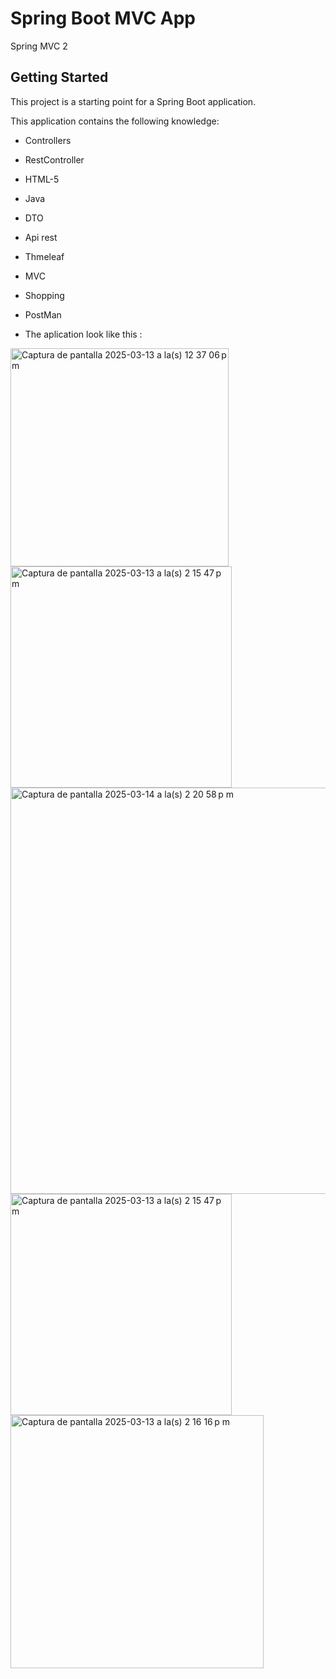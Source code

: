 # Spring Boot MVC App 

Spring MVC 2

## Getting Started

This project is a starting point for a Spring Boot application.

This application contains the following knowledge:
  
- Controllers
  
- RestController

- HTML-5

- Java

- DTO

- Api rest

- Thmeleaf

- MVC

- Shopping

- PostMan

- The aplication look like this :
  
<img width="349" alt="Captura de pantalla 2025-03-13 a la(s) 12 37 06 p m" src="https://github.com/user-attachments/assets/b82ca4d9-5fe5-41fc-b5b8-7eb1fddbe37d" />

<img width="354" alt="Captura de pantalla 2025-03-13 a la(s) 2 15 47 p m" src="https://github.com/user-attachments/assets/3326bc2e-57ff-4497-82bc-40f1cf1c8301" />

<img width="650" alt="Captura de pantalla 2025-03-14 a la(s) 2 20 58 p m" src="https://github.com/user-attachments/assets/1aa4c216-5af0-4a69-b753-5e9cf4ad0398" />

<img width="354" alt="Captura de pantalla 2025-03-13 a la(s) 2 15 47 p m" src="https://github.com/user-attachments/assets/79cafac9-445b-497f-892d-5b3d8664c37a" />

<img width="405" alt="Captura de pantalla 2025-03-13 a la(s) 2 16 16 p m" src="https://github.com/user-attachments/assets/4c747597-23cd-465c-8825-30adce458283" />

